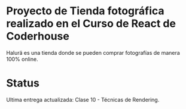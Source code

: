 # Proyecto de Tienda fotográfica realizado en el Curso de React de Coderhouse

Halurä es una tienda donde se pueden comprar fotografías de manera 100% online.

# Status
Ultima entrega actualizada: Clase 10 - Técnicas de Rendering.


